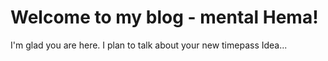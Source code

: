 # Welcome to my blog - mental Hema! 

I'm glad you are here. I plan to talk about your new timepass Idea...
